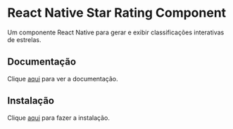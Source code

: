# React Native Star Rating Component

Um componente React Native para gerar e exibir classificações interativas de estrelas.

## Documentação

Clique [aqui](https://github.com/djchie/react-native-star-rating) para ver a documentação.

## Instalação

Clique [aqui](https://www.npmjs.com/package/react-native-star-rating) para fazer a instalação.
